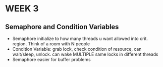 # WEEK 3

## Semaphore and Condition Variables
- Semaphore initialize to how many threads u want allowed into crit. region. Think of a room with N people
- Condition Variable: grab lock, check condition of resource, can wait/sleep, unlock. can wake MULTIPLE same locks in different threads
- Semaphore easier for buffer problems

